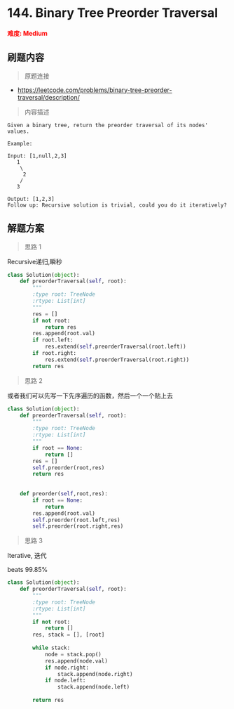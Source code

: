 #  144. Binary Tree Preorder Traversal
**<font color=red>难度: Medium</font>**

## 刷题内容

> 原题连接

* https://leetcode.com/problems/binary-tree-preorder-traversal/description/

> 内容描述

```
Given a binary tree, return the preorder traversal of its nodes' values.

Example:

Input: [1,null,2,3]
   1
    \
     2
    /
   3

Output: [1,2,3]
Follow up: Recursive solution is trivial, could you do it iteratively?
```

## 解题方案

> 思路 1

Recursive递归,瞬秒


```python
class Solution(object):
    def preorderTraversal(self, root):
        """
        :type root: TreeNode
        :rtype: List[int]
        """
        res = []
        if not root:
            return res
        res.append(root.val)
        if root.left: 
            res.extend(self.preorderTraversal(root.left))
        if root.right:
            res.extend(self.preorderTraversal(root.right))
        return res
```

> 思路 2

或者我们可以先写一下先序遍历的函数，然后一个一个贴上去

```python
class Solution(object):
    def preorderTraversal(self, root):
        """
        :type root: TreeNode
        :rtype: List[int]
        """
        if root == None:
            return []
        res = []
        self.preorder(root,res)
        return res
        
        
    def preorder(self,root,res):
        if root == None:
            return
        res.append(root.val)
        self.preorder(root.left,res)
        self.preorder(root.right,res)
```

> 思路 3

Iterative, 迭代

beats 99.85%

```python
class Solution(object):
    def preorderTraversal(self, root):
        """
        :type root: TreeNode
        :rtype: List[int]
        """
        if not root:  
            return [] 
        res, stack = [], [root] 
          
        while stack:  
            node = stack.pop()  
            res.append(node.val)  
            if node.right:  
                stack.append(node.right)  
            if node.left:  
                stack.append(node.left)  
                
        return res
```

